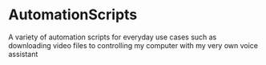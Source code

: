 # AutomationScripts
A variety of automation scripts for everyday use cases such as downloading video files to controlling my computer with my very own voice assistant 
